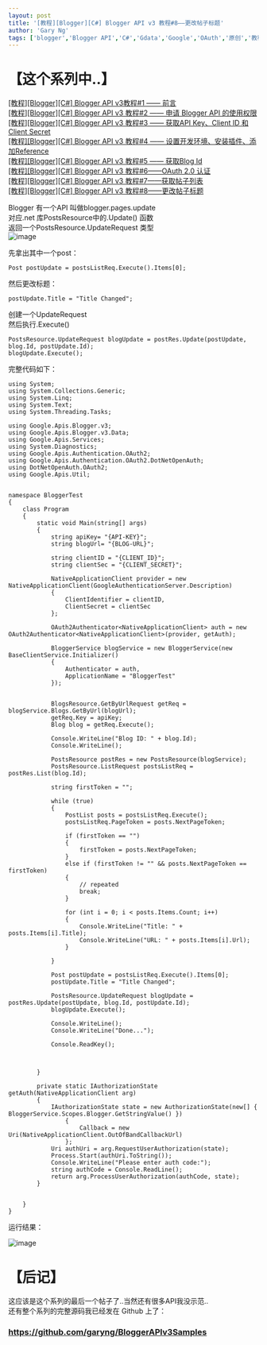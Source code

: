 ```yaml
---
layout: post
title: '[教程][Blogger][C#] Blogger API v3 教程#8——更改帖子标题'
author: 'Gary Ng'
tags: ['blogger','Blogger API','C#','Gdata','Google','OAuth','原创','教程']
---
```


# 【这个系列中..】

[[教程][Blogger][C#] Blogger API v3教程#1 —— 前言](http://garyngzhongbo.blogspot.com/2013/10/bloggerc-blogger-api-v31.html)  
[[教程][Blogger][C#] Blogger API v3 教程#2 —— 申请 Blogger API 的使用权限](http://garyngzhongbo.blogspot.com/2013/10/bloggerc-blogger-api-v3-2-blogger-api.html)  
[[教程][Blogger][C#] Blogger API v3 教程#3 —— 获取API Key、Client ID 和 Client Secret](http://garyngzhongbo.blogspot.com/2013/10/bloggerc-blogger-api-v3-3-api-keyclient.html)  
[[教程][Blogger][C#] Blogger API v3 教程#4 —— 设置开发环境、安装插件、添加Reference](http://garyngzhongbo.blogspot.com/2013/10/bloggerc-blogger-api-v3-4-reference.html)  
[[教程][Blogger][C#] Blogger API v3 教程#5 —— 获取Blog Id](http://garyngzhongbo.blogspot.com/2013/10/bloggerc-blogger-api-v3-5-blog-id.html)  
[[教程][Blogger][C#] Blogger API v3 教程#6——OAuth 2.0 认证](http://garyngzhongbo.blogspot.com/2013/10/bloggerc-blogger-api-v3-6oauth-20.html)  
[[教程][Blogger][C#] Blogger API v3 教程#7——获取帖子列表](http://garyngzhongbo.blogspot.com/2013/10/bloggerc-blogger-api-v3-7.html)  
[[教程][Blogger][C#] Blogger API v3 教程#8——更改帖子标题](http://garyngzhongbo.blogspot.com/2013/10/bloggerc-blogger-api-v3-8.html)  
  
Blogger 有一个API 叫做blogger.pages.update  
对应.net 库PostsResource中的.Update() 函数  
返回一个PostsResource.UpdateRequest 类型  
![image](http://lh3.ggpht.com/-KkXKuDKU3Pg/UlgJzlIYnXI/AAAAAAAAFKA/IOAEhWBbFNQ/image_thumb.png?imgmax=800)  
  
  
先拿出其中一个post：  

    
    
    Post postUpdate = postsListReq.Execute().Items[0];
    

  
  
然后更改标题：  

    
    
    postUpdate.Title = "Title Changed";
    

  
  
创建一个UpdateRequest  
然后执行.Execute()  
  

    
    
    PostsResource.UpdateRequest blogUpdate = postRes.Update(postUpdate, blog.Id, postUpdate.Id);
    blogUpdate.Execute();
    

  
  
完整代码如下：  

    
    
    using System;
    using System.Collections.Generic;
    using System.Linq;
    using System.Text;
    using System.Threading.Tasks;
    
    using Google.Apis.Blogger.v3;
    using Google.Apis.Blogger.v3.Data;
    using Google.Apis.Services;
    using System.Diagnostics;
    using Google.Apis.Authentication.OAuth2;
    using Google.Apis.Authentication.OAuth2.DotNetOpenAuth;
    using DotNetOpenAuth.OAuth2;
    using Google.Apis.Util;
    
    
    namespace BloggerTest
    {
        class Program
        {
            static void Main(string[] args)
            {
                string apiKey= "{API-KEY}";
                string blogUrl= "{BLOG-URL}";
    
                string clientID = "{CLIENT_ID}";
                string clientSec = "{CLIENT_SECRET}";
    
                NativeApplicationClient provider = new NativeApplicationClient(GoogleAuthenticationServer.Description)
                {
                    ClientIdentifier = clientID,
                    ClientSecret = clientSec
                };
    
                OAuth2Authenticator<NativeApplicationClient> auth = new OAuth2Authenticator<NativeApplicationClient>(provider, getAuth);
    
                BloggerService blogService = new BloggerService(new BaseClientService.Initializer()
                {
                    Authenticator = auth,
                    ApplicationName = "BloggerTest"
                });
    
    
                BlogsResource.GetByUrlRequest getReq = blogService.Blogs.GetByUrl(blogUrl);
                getReq.Key = apiKey;
                Blog blog = getReq.Execute();
    
                Console.WriteLine("Blog ID: " + blog.Id);
                Console.WriteLine();
    
                PostsResource postRes = new PostsResource(blogService);
                PostsResource.ListRequest postsListReq = postRes.List(blog.Id);
    
                string firstToken = "";
    
                while (true)
                {
                    PostList posts = postsListReq.Execute();
                    postsListReq.PageToken = posts.NextPageToken;
    
                    if (firstToken == "")
                    {
                        firstToken = posts.NextPageToken;
                    }
                    else if (firstToken != "" && posts.NextPageToken == firstToken)
                    {
                        // repeated
                        break;
                    }
    
                    for (int i = 0; i < posts.Items.Count; i++)
                    {
                        Console.WriteLine("Title: " + posts.Items[i].Title);
                        Console.WriteLine("URL: " + posts.Items[i].Url);
                    }
    
                }
    
                Post postUpdate = postsListReq.Execute().Items[0];
                postUpdate.Title = "Title Changed";
    
                PostsResource.UpdateRequest blogUpdate = postRes.Update(postUpdate, blog.Id, postUpdate.Id);
                blogUpdate.Execute();
    
                Console.WriteLine();
                Console.WriteLine("Done...");
    
                Console.ReadKey();
    
    
    
            }
    
            private static IAuthorizationState getAuth(NativeApplicationClient arg)
            {
                IAuthorizationState state = new AuthorizationState(new[] { BloggerService.Scopes.Blogger.GetStringValue() })
                    {
                        Callback = new Uri(NativeApplicationClient.OutOfBandCallbackUrl)
                    };
                Uri authUri = arg.RequestUserAuthorization(state);
                Process.Start(authUri.ToString());
                Console.WriteLine("Please enter auth code:");
                string authCode = Console.ReadLine();
                return arg.ProcessUserAuthorization(authCode, state);
            }
    
    
        }
    }
    
    
    
    

  
  
运行结果：  
  
![image](http://lh4.ggpht.com/-eEFR9HEe5e0/UlgJ1R5Sf2I/AAAAAAAAFKQ/uZ-cwQOQwE0/image_thumb%25255B2%25255D.png?imgmax=800)  
  


# 【后记】

这应该是这个系列的最后一个帖子了..当然还有很多API我没示范..  
还有整个系列的完整源码我已经发在 Github 上了：  


### <https://github.com/garyng/BloggerAPIv3Samples>
